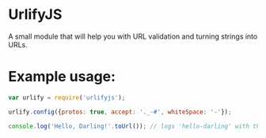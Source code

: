 # UrlifyJS

A small module that will help you with URL validation and turning strings into URLs.

# Example usage:

```js
var urlify = require('urlifyjs');

urlify.config({protos: true, accept: '._-#', whiteSpace: '-'});

console.log('Hello, Darling!'.toUrl()); // logs 'hello-darling' with these settings.
```


